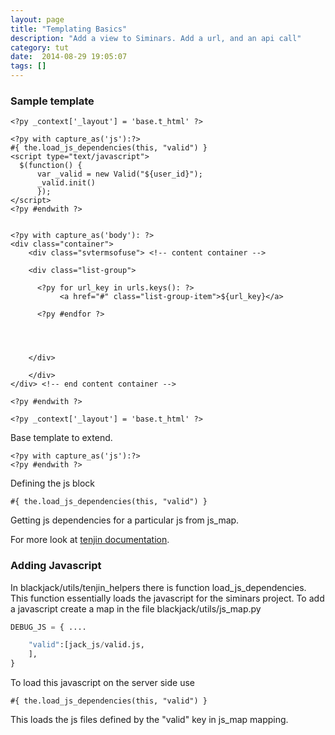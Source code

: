 ```yaml
---
layout: page
title: "Templating Basics"
description: "Add a view to Siminars. Add a url, and an api call"
category: tut
date:  2014-08-29 19:05:07
tags: []
---
```


### Sample template

```text
<?py _context['_layout'] = 'base.t_html' ?>

<?py with capture_as('js'):?>
#{ the.load_js_dependencies(this, "valid") }
<script type="text/javascript">
  $(function() {
      var _valid = new Valid("${user_id}");
      _valid.init()
      });
</script>
<?py #endwith ?>


<?py with capture_as('body'): ?>
<div class="container">
    <div class="svtermsofuse"> <!-- content container -->

    <div class="list-group">

      <?py for url_key in urls.keys(): ?>
           <a href="#" class="list-group-item">${url_key}</a>

      <?py #endfor ?>




    </div>

    </div>
</div> <!-- end content container -->

<?py #endwith ?>
```

```text
<?py _context['_layout'] = 'base.t_html' ?>
```
Base template to extend.




```text
<?py with capture_as('js'):?>
<?py #endwith ?>
```
Defining the js block


```text
#{ the.load_js_dependencies(this, "valid") }
```

Getting js dependencies for a particular js from js_map.


For more look at [tenjin documentation](http://www.kuwata-lab.com/tenjin/pytenjin-users-guide.html).



### Adding Javascript

In blackjack/utils/tenjin_helpers there is function load_js_dependencies. This function essentially loads the javascript for the siminars project. 
To add a javascript create a map in the file blackjack/utils/js_map.py 

```python
DEBUG_JS = { ....

	"valid":[jack_js/valid.js,
	],
}                                                            
```

To load this javascript on the server side use

```text
#{ the.load_js_dependencies(this, "valid") }
```

This loads the js files defined by the "valid" key in js_map mapping.
